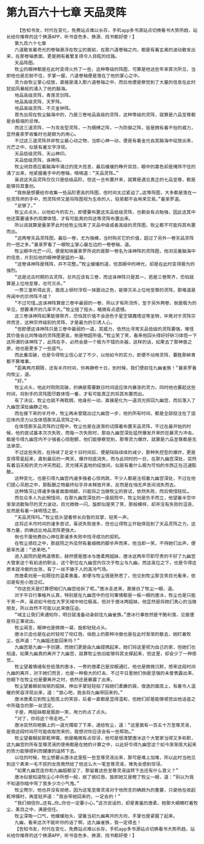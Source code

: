 # 第九百六十七章 天品灵阵
        【告知书友，时代在变化，免费站点难以长存，手机app多书源站点切换看书大势所趋，站长给你推荐的这个换源APP，听书音色多、换源、找书都好使！】
       第九百六十七章
       六道散发着奇光的卷轴悬浮在牧尘的面前，在那六道卷轴之内，都是有着玄奥的波动散发出来，在那卷轴表面，更是拥有着繁复得令人目眩的纹路。
       天品阵图。
       牧尘的眼神都是在此时变得火热了一些，这种等级的阵图，可算是他这些年来首次所见，当即他也是忍耐不住，手掌一握，六道卷轴便是落在了他的掌心之中。
       灵力自牧尘掌心绽放，直接是涌入那六道卷轴之中，而后他便是察觉到了大量的信息在此时犹如风暴般的涌入了他的脑海。
       地品高级灵阵，青莲灵剑阵。
       地品高级灵阵，天罗阵。
       地品高级灵阵，不灭金钟阵。
       首先出现在牧尘脑海中的，乃是三卷地品高级的灵阵，这种等级的灵阵，就算是六品至尊都是会极端的忌惮。
       而这三道灵阵，一为攻击型灵阵，一为捆缚之阵，一为防御之阵，皆是拥有着不俗的威力，显然曼荼罗收集时也是颇为的用心。
       不过这三道灵阵并非牧尘最心动之物，当即心神一动，便是有着金光自其脑海中绽放出来，光芒之中，似是有着文字浮现。
       天品低级灵阵，天山神印。
       天品低级灵阵，诛神阵。
       牧尘闭目感应着脑海中涌过的庞大信息，最后缓缓的睁开双目，眼中的喜色却是掩饰不住的涌了出来，他紧握着手中的卷轴，喃喃道：“天品灵阵…”
       虽说这天品灵阵仅仅只是低级品阶，但这一旦布置开来，就算是遇见真正的七品至尊，都是能够将其重创。
       “我倒是想要给你收集一些品阶更高的阵图，但时间太过紧迫了…这等阵图，大多都是落在一些灵阵师的手中，而灵阵师又是将阵图视为生命的人，轻易都不会用来交易。”曼荼罗道。
       “足够了。”
       牧尘点点头，以他如今的实力，即便要布置这天品低级灵阵，也都会有点勉强，因此这其中他还需要诸多的观摩体悟，才有可能真的将这等灵阵布置出来。
       所以说就算是曼荼罗此时给牧尘找来了天品中级或者高级的灵阵图，牧尘都不可能将其布置而出。
       “这两卷天品灵阵图，最后一卷，尤为强横，当时购买它的价值，超过了另外一卷天品灵阵的一倍之多。”曼荼罗看了一眼牧尘掌心最左边的一卷卷轴，道。
       牧尘眼中光芒一闪，便是知晓曼荼罗所说的是那一卷名为诛神阵的灵阵图，他浏览着脑海中的信息，片刻后他的眼神便是猛的一凝。
       “这卷诛神阵是残阵，并不完整…”牧尘缓缓的道，但其眼中的神光，却是在此时变得极为的强烈。
       “这是远古时期的古灵阵，总共应该有三卷，而这诛神阵只是其一，若是三卷聚齐，恐怕就算是上位地至尊，也可灭杀。”
       一旁三皇听得此言，面庞上顿时浮现一抹震动之色，能够灭杀上位地至尊的灵阵，那难道是传闻中的宗师阵不成？
       “不过可惜…这诛神阵算是三卷中最弱的一卷，所以才有所流传，至于另外两卷，倒是极为的罕见，想要凑齐的几率不大。”牧尘摇了摇头，略微有点遗憾。
       这三卷诛神阵如果能够聚齐，恐怕其价值不会逊色于星空镇魔塔这等圣物，毕竟对于灵阵宗师而言，这种宗师级别的灵阵，才是最为的引诱人心。
       “但即便这诛神阵只是三卷中最弱的一道，其威力，依然比寻常天品低级的灵阵要强，难怪其价值会比同等级的灵阵图更高，倒是物超所值。”牧尘笑了笑，看来他回头得好好研习体悟一下这所谓的诛神阵了，此阵在手，必然会是一个极为不错的杀器，这样的话，如果去了那神兽之原，他也是更多了一些底气。
       而此番突破，也是令得牧尘信心足了不少，以他如今的实力，即便不动用灵阵，要胜那柳青都不算难事。
       “距离两月期限，还有半月时间，你再静修十日，到时候，我们便前往九幽雀族！”曼荼罗看向牧尘，道。
       “好。”
       牧尘点头，他此时刚刚突破，的确是需要数日时间适应体内暴涨的灵力，同时他也要趁这些时间，将到手的灵阵图尽数体悟一番，才有可能真正的将其布置而出。
       有了决议，牧尘也就不再耽搁，他身形一动，直接是化为一道流光掠回九幽宫，而后落入了九幽宫深处幽静之地。
       而在接下来的半月中，牧尘再未曾踏出过九幽宫一步，他的所有时间，都是全部投注在了适应体内灵力以及体悟那天品灵阵之中。
       在体悟那天品灵阵的过程中，牧尘也是在逐渐的试探着布置天品灵阵，不过在最开始的时候，他的尝试基本次次失败，而每一次失败时，那自九幽宫深处猛然爆发开来的狂暴灵力冲击，都是令得九幽宫内不少强者心惊胆颤，他们能够察觉到，那等灵力爆炸，就算是六品至尊都是无法承受。
       不过这些失败，在持续了足足十日时间后，便是陆陆续续的减少，那种失控型的爆炸，更是变得零星起来，直到最后的一两天，爆炸彻底消失，而与此同时的一日，在那九幽宫深处，突然有着滔天般的灵力冲天而起，灵光铺天盖地的绽放间，似是有着什么极为可怕的东西正在迅速酝酿…
       这种变化，也是引得九幽宫内诸多强者心惊肉跳，不少人都是注视着九幽宫深处，不过在他们提心吊胆之中，那酝酿之物最终似乎并未释放开来，反而是在悄无声息间消失而去。
       这种情况让得诸多强者面面相觑，只能将之当做牧尘的尝试，依然失败，而后惋惜轻叹…
       而在众多人为此惋惜间，在那九幽宫深处的一座庭院中，牧尘则是负手而立，他望着半空中渐渐消散殆尽的灵力波动，目光微微一闪，旋即似是笑了笑，那般模样，却并没有失败的沮丧，反而是有着一抹明悟之意。
       “天品灵阵吗…”牧尘低头望着修长白皙的双掌，轻笑一声。
       这将近半月时间的诸多尝试，虽说失败居多，但也让得牧尘开始体验到了天品灵阵之力，这等力量，的确远比地品灵阵更强大。
       倒也不废他费劲心神在那诸多失败中找寻成功的契机。
       在牧尘感叹之中，那庭院之外突然有着细微的脚步声而来，他当即一笑，不待她们出声，便是率先道：“进来吧。”
       进入庭院的是两道倩影，赫然便是唐冰与唐柔两姐妹，唐冰这两年尽职尽责的干好了九幽宫大管家这个有前途的职业，这个职位在九幽宫内仅次于牧尘与九幽，而这高位之下，也是令得这原本就冷傲的女孩，有了一丝不输于人的高冷气场。
       而唐柔则是一如既往的温柔害羞，即便与牧尘很是熟悉了，但见到牧尘那含笑目光看来，依旧是有些小脸泛红。
       “你这些天是打算把咱们九幽宫给拆了呢…”唐冰走进来，直接白了牧尘一眼，道。
       对于平日行事格外认真，特别是在九幽宫中的任何事情都是一板一眼的唐冰，牧尘也是只能干笑一声，虽说如今他在大罗天域中地位极高，但对于唐冰两姐妹，他显然是将她们真心的当做朋友，所以自然不可能以此来做压迫。
       “域主让我们来通知你，明日就准备动身前往九幽雀族。”唐冰行事依然是干脆利落，见面便是将正事说出。
       牧尘闻言，眼神也是微微一凝，旋即轻轻点头。
       唐冰贝齿也是在此时轻咬了咬红唇，俏脸上的那种冷傲也是在此时渐渐的散去，她盯着牧尘，低声道：“九幽姐还能回来吗？”
       九幽宫是九幽一手创建，而她们更是由九幽提携起来，她们将这里视为自己的家，但她们也知道，如果九幽真的离开了九幽宫，就算牧尘依旧能够将其支撑起来，但这里，却会少了一种感觉…
       牧尘望着情绪有些低落的唐冰，一旁的唐柔已是双眼通红，他也是微微沉默，想来这段时间九幽的离开，对于她们而言，也是一种极大的打击，不过平日里她们倒是坚强的未曾表露出来，但眼下在牧尘也是要离开之时，依然还是暴露了出来。
       牧尘望着眼前俏丽的姐妹，伸出手掌轻轻拍了拍她们柔嫩的肩，俊逸的面庞上，有着令人温暖的笑容浮现出来，道：“放心吧，我会将九幽带回来的。”
       唐冰唐柔见到牧尘脸庞上的笑容，后者一直都是显得温和，但她们却是能够感觉出他话音之中所蕴含的那一丝坚定。
       于是，两姐妹都是展颜一笑，用力的点了点头。
       “对了，你将这个带走吧…”
       唐冰突然将皓腕上的一道光镯取了下来，递给牧尘，道：“这里面有一百五十万至尊灵液，是我这段时间尽可能收取而来的，我想对你应该会有一些帮助…”
       牧尘望着眼前那乾坤镯，倒是略微有点惊讶，他可是很清楚唐冰这个大管家当得又多称职，这九幽宫的所有至尊灵液的使用都是在她的计算之中，以此好令得九幽宫这个如今渐渐庞大起来的势力能够顺利而健康的运转下去。
       以往的时候，牧尘想要从唐冰这里抠一些至尊灵液出来，那可是难上加难，所以此时当他见到这个素来一毛不拔的女孩竟然给了他这么大一笔至尊灵液，难免会感到惊讶。
       “如果九幽宫连你和九幽姐都没了，那留着这些至尊灵液运转下去还有什么意义？”
       唐冰似是知道牧尘心中所想一般，抿了抿红唇，旋即她又是瞪了牧尘一眼，道：“别以为我不知道你暗中骂了我多少次小气鬼。”
       牧尘莞尔，他也并没有拒绝，因为这笔至尊灵液对于他而言的确颇为的重要，只是他在收起乾坤镯时，再度轻声道：“我会带她回来的，一定会的！”
       “我们相信你…还有…你…你也一定要小心。”这次说话的，却是害羞的唐柔，她那大眼睛盯着牧尘，美目之中，满是信任。
       牧尘深吸一口气，他缓缓抬头，望着当初九幽离开的方向，手掌也是紧握了起来。
       九幽，看来这次不能听你的话了啊，这九幽雀族，我一定得去！
       【告知书友，时代在变化，免费站点难以长存，手机app多书源站点切换看书大势所趋，站长给你推荐的这个换源APP，听书音色多、换源、找书都好使！】